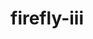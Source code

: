 <!-- generated by markdown-notes-tree -->

# firefly-iii

<!-- optional markdown-notes-tree directory description starts here -->

<!-- optional markdown-notes-tree directory description ends here -->
